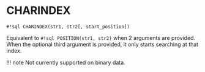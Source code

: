 # CHARINDEX


`#!sql CHARINDEX(str1, str2[, start_position])`

Equivalent to `#!sql POSITION(str1, str2)` when 2 arguments are provided. When the
optional third argument is provided, it only starts searching at that index.

!!! note
    Not currently supported on binary data.


